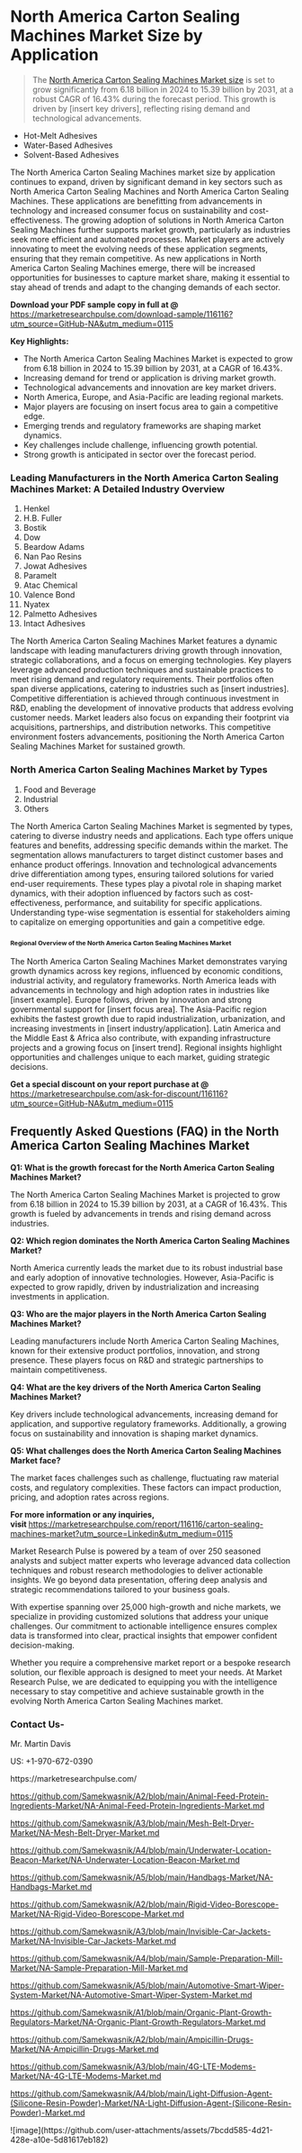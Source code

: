 <h1>North America Carton Sealing Machines Market&nbsp;Size by Application</h1><blockquote><p>The <a href="https://marketresearchpulse.com/download-sample/116116?utm_source=GitHub-NA&amp;utm_medium=0115">North America Carton Sealing Machines Market size</a> is set to grow significantly from 6.18 billion in 2024 to 15.39 billion by 2031, at a robust CAGR of 16.43% during the forecast period. This growth is driven by [insert key drivers], reflecting rising demand and technological advancements.</p></blockquote><ul><li>Hot-Melt Adhesives<li> Water-Based Adhesives<li> Solvent-Based Adhesives</li></ul><p>The North America Carton Sealing Machines market size by application continues to expand, driven by significant demand in key sectors such as North America Carton Sealing Machines and North America Carton Sealing Machines. These applications are benefitting from advancements in technology and increased consumer focus on sustainability and cost-effectiveness. The growing adoption of solutions in North America Carton Sealing Machines further supports market growth, particularly as industries seek more efficient and automated processes. Market players are actively innovating to meet the evolving needs of these application segments, ensuring that they remain competitive. As new applications in North America Carton Sealing Machines emerge, there will be increased opportunities for businesses to capture market share, making it essential to stay ahead of trends and adapt to the changing demands of each sector.</p><p><strong>Download your PDF sample copy in full at @ </strong><a href="https://marketresearchpulse.com/download-sample/116116?utm_source=GitHub-NA&amp;utm_medium=0115">https://marketresearchpulse.com/download-sample/116116?utm_source=GitHub-NA&amp;utm_medium=0115</a></p><p><strong>Key Highlights: </strong></p><ul><li>The North America Carton Sealing Machines Market is expected to grow from 6.18 billion in 2024 to 15.39 billion by 2031, at a CAGR of 16.43%.</li><li>Increasing demand for trend or application is driving market growth.</li><li>Technological advancements and innovation are key market drivers.</li><li>North America, Europe, and Asia-Pacific are leading regional markets.</li><li>Major players are focusing on insert focus area to gain a competitive edge.</li><li>Emerging trends and regulatory frameworks are shaping market dynamics.</li><li>Key challenges include challenge, influencing growth potential.</li><li>Strong growth is anticipated in sector over the forecast period.</li></ul><h3>Leading Manufacturers in the North America Carton Sealing Machines Market: A Detailed Industry Overview</h3><ol><li>Henkel</li><li>H.B. Fuller</li><li>Bostik</li><li>Dow</li><li>Beardow Adams</li><li>Nan Pao Resins</li><li>Jowat Adhesives</li><li>Paramelt</li><li>Atac Chemical</li><li>Valence Bond</li><li>Nyatex</li><li>Palmetto Adhesives</li><li>Intact Adhesives</li></ol><div class="flex max-w-full flex-col flex-grow"><div class="min-h-8 text-message flex w-full flex-col items-end gap-2 whitespace-normal break-words [.text-message+&amp;]:mt-5" dir="auto" data-message-author-role="assistant" data-message-id="fd8432e4-4910-450d-b182-61b7bfb0a01f" data-message-model-slug="gpt-4o"><div class="flex w-full flex-col gap-1 empty:hidden first:pt-[3px]"><div class="markdown prose w-full break-words dark:prose-invert light"><p>The North America Carton Sealing Machines Market features a dynamic landscape with leading manufacturers driving growth through innovation, strategic collaborations, and a focus on emerging technologies. Key players leverage advanced production techniques and sustainable practices to meet rising demand and regulatory requirements. Their portfolios often span diverse applications, catering to industries such as [insert industries]. Competitive differentiation is achieved through continuous investment in R&amp;D, enabling the development of innovative products that address evolving customer needs. Market leaders also focus on expanding their footprint via acquisitions, partnerships, and distribution networks. This competitive environment fosters advancements, positioning the North America Carton Sealing Machines Market for sustained growth.</p></div></div></div></div><h3>North America Carton Sealing Machines Market by Types</h3><ol><li>Food and Beverage<li> Industrial<li> Others</li></ol><div class="flex max-w-full flex-col flex-grow"><div class="min-h-8 text-message flex w-full flex-col items-end gap-2 whitespace-normal break-words [.text-message+&amp;]:mt-5" dir="auto" data-message-author-role="assistant" data-message-id="084470be-0bb7-4664-bddf-5156b4f41249" data-message-model-slug="gpt-4o-mini"><div class="flex w-full flex-col gap-1 empty:hidden first:pt-[3px]"><div class="markdown prose w-full break-words dark:prose-invert light"><p>The North America Carton Sealing Machines Market is segmented by types, catering to diverse industry needs and applications. Each type offers unique features and benefits, addressing specific demands within the market. The segmentation allows manufacturers to target distinct customer bases and enhance product offerings. Innovation and technological advancements drive differentiation among types, ensuring tailored solutions for varied end-user requirements. These types play a pivotal role in shaping market dynamics, with their adoption influenced by factors such as cost-effectiveness, performance, and suitability for specific applications. Understanding type-wise segmentation is essential for stakeholders aiming to capitalize on emerging opportunities and gain a competitive edge.</p></div></div></div></div><h3><span style="font-size: 11px;">Regional Overview of the North America Carton Sealing Machines Market</span></h3><div class="flex max-w-full flex-col flex-grow"><div class="min-h-8 text-message flex w-full flex-col items-end gap-2 whitespace-normal break-words [.text-message+&amp;]:mt-5" dir="auto" data-message-author-role="assistant" data-message-id="e9038762-ce64-4e30-91c9-9bd413514231" data-message-model-slug="gpt-4o-mini"><div class="flex w-full flex-col gap-1 empty:hidden first:pt-[3px]"><div class="markdown prose w-full break-words dark:prose-invert light"><p>The North America Carton Sealing Machines Market demonstrates varying growth dynamics across key regions, influenced by economic conditions, industrial activity, and regulatory frameworks. North America leads with advancements in technology and high adoption rates in industries like [insert example]. Europe follows, driven by innovation and strong governmental support for [insert focus area]. The Asia-Pacific region exhibits the fastest growth due to rapid industrialization, urbanization, and increasing investments in [insert industry/application]. Latin America and the Middle East &amp; Africa also contribute, with expanding infrastructure projects and a growing focus on [insert trend]. Regional insights highlight opportunities and challenges unique to each market, guiding strategic decisions.</p></div></div></div></div><p><strong>Get a special discount on your report purchase at @ </strong><a href="https://marketresearchpulse.com/ask-for-discount/116116?utm_source=GitHub-NA&amp;utm_medium=0115">https://marketresearchpulse.com/ask-for-discount/116116?utm_source=GitHub-NA&amp;utm_medium=0115</a></p><h2>Frequently Asked Questions (FAQ) in the North America Carton Sealing Machines Market</h2><p><strong>Q1: What is the growth forecast for the North America Carton Sealing Machines Market?</strong></p><p>The North America Carton Sealing Machines Market is projected to grow from 6.18 billion in 2024 to 15.39 billion by 2031, at a CAGR of 16.43%. This growth is fueled by advancements in trends and rising demand across industries.</p><p><strong>Q2: Which region dominates the North America Carton Sealing Machines Market?</strong></p><p>North America currently leads the market due to its robust industrial base and early adoption of innovative technologies. However, Asia-Pacific is expected to grow rapidly, driven by industrialization and increasing investments in application.</p><p><strong>Q3: Who are the major players in the North America Carton Sealing Machines Market?</strong></p><p>Leading manufacturers include North America Carton Sealing Machines, known for their extensive product portfolios, innovation, and strong presence. These players focus on R&amp;D and strategic partnerships to maintain competitiveness.</p><p><strong>Q4: What are the key drivers of the North America Carton Sealing Machines Market?</strong></p><p>Key drivers include technological advancements, increasing demand for application, and supportive regulatory frameworks. Additionally, a growing focus on sustainability and innovation is shaping market dynamics.</p><p><strong>Q5: What challenges does the North America Carton Sealing Machines Market face?</strong></p><p>The market faces challenges such as challenge, fluctuating raw material costs, and regulatory complexities. These factors can impact production, pricing, and adoption rates across regions.</p><p><strong>For more information or any inquiries, visit&nbsp;</strong><a href="https://marketresearchpulse.com/report/116116/carton-sealing-machines-market?utm_source=Linkedin&utm_medium=0115">https://marketresearchpulse.com/report/116116/carton-sealing-machines-market?utm_source=Linkedin&utm_medium=0115</a></p><p>Market Research Pulse is powered by a team of over 250 seasoned analysts and subject matter experts who leverage advanced data collection techniques and robust research methodologies to deliver actionable insights. We go beyond data presentation, offering deep analysis and strategic recommendations tailored to your business goals.</p><p>With expertise spanning over 25,000 high-growth and niche markets, we specialize in providing customized solutions that address your unique challenges. Our commitment to actionable intelligence ensures complex data is transformed into clear, practical insights that empower confident decision-making.</p><p>Whether you require a comprehensive market report or a bespoke research solution, our flexible approach is designed to meet your needs. At Market Research Pulse, we are dedicated to equipping you with the intelligence necessary to stay competitive and achieve sustainable growth in the evolving North America Carton Sealing Machines market.</p><h3><strong>Contact Us-</strong></h3><p>Mr. Martin Davis</p><p>US: +1-970-672-0390</p><p>https://marketresearchpulse.com/</p><p><a href="https://github.com/Samekwasnik/A2/blob/main/Animal-Feed-Protein-Ingredients-Market/NA-Animal-Feed-Protein-Ingredients-Market.md">https://github.com/Samekwasnik/A2/blob/main/Animal-Feed-Protein-Ingredients-Market/NA-Animal-Feed-Protein-Ingredients-Market.md</a></p><p><a href="https://github.com/Samekwasnik/A3/blob/main/Mesh-Belt-Dryer-Market/NA-Mesh-Belt-Dryer-Market.md">https://github.com/Samekwasnik/A3/blob/main/Mesh-Belt-Dryer-Market/NA-Mesh-Belt-Dryer-Market.md</a></p><p><a href="https://github.com/Samekwasnik/A4/blob/main/Underwater-Location-Beacon-Market/NA-Underwater-Location-Beacon-Market.md">https://github.com/Samekwasnik/A4/blob/main/Underwater-Location-Beacon-Market/NA-Underwater-Location-Beacon-Market.md</a></p><p><a href="https://github.com/Samekwasnik/A5/blob/main/Handbags-Market/NA-Handbags-Market.md">https://github.com/Samekwasnik/A5/blob/main/Handbags-Market/NA-Handbags-Market.md</a></p><p><a href="https://github.com/Samekwasnik/A2/blob/main/Rigid-Video-Borescope-Market/NA-Rigid-Video-Borescope-Market.md">https://github.com/Samekwasnik/A2/blob/main/Rigid-Video-Borescope-Market/NA-Rigid-Video-Borescope-Market.md</a></p><p><a href="https://github.com/Samekwasnik/A3/blob/main/Invisible-Car-Jackets-Market/NA-Invisible-Car-Jackets-Market.md">https://github.com/Samekwasnik/A3/blob/main/Invisible-Car-Jackets-Market/NA-Invisible-Car-Jackets-Market.md</a></p><p><a href="https://github.com/Samekwasnik/A4/blob/main/Sample-Preparation-Mill-Market/NA-Sample-Preparation-Mill-Market.md">https://github.com/Samekwasnik/A4/blob/main/Sample-Preparation-Mill-Market/NA-Sample-Preparation-Mill-Market.md</a></p><p><a href="https://github.com/Samekwasnik/A5/blob/main/Automotive-Smart-Wiper-System-Market/NA-Automotive-Smart-Wiper-System-Market.md">https://github.com/Samekwasnik/A5/blob/main/Automotive-Smart-Wiper-System-Market/NA-Automotive-Smart-Wiper-System-Market.md</a></p><p><a href="https://github.com/Samekwasnik/A1/blob/main/Organic-Plant-Growth-Regulators-Market/NA-Organic-Plant-Growth-Regulators-Market.md">https://github.com/Samekwasnik/A1/blob/main/Organic-Plant-Growth-Regulators-Market/NA-Organic-Plant-Growth-Regulators-Market.md</a></p><p><a href="https://github.com/Samekwasnik/A2/blob/main/Ampicillin-Drugs-Market/NA-Ampicillin-Drugs-Market.md">https://github.com/Samekwasnik/A2/blob/main/Ampicillin-Drugs-Market/NA-Ampicillin-Drugs-Market.md</a></p><p><a href="https://github.com/Samekwasnik/A3/blob/main/4G-LTE-Modems-Market/NA-4G-LTE-Modems-Market.md">https://github.com/Samekwasnik/A3/blob/main/4G-LTE-Modems-Market/NA-4G-LTE-Modems-Market.md</a></p><p><a href="https://github.com/Samekwasnik/A4/blob/main/Light-Diffusion-Agent-(Silicone-Resin-Powder)-Market/NA-Light-Diffusion-Agent-(Silicone-Resin-Powder)-Market.md">https://github.com/Samekwasnik/A4/blob/main/Light-Diffusion-Agent-(Silicone-Resin-Powder)-Market/NA-Light-Diffusion-Agent-(Silicone-Resin-Powder)-Market.md</a></p>
![image](https://github.com/user-attachments/assets/7bcdd585-4d21-428e-a10e-5d81617eb182)
